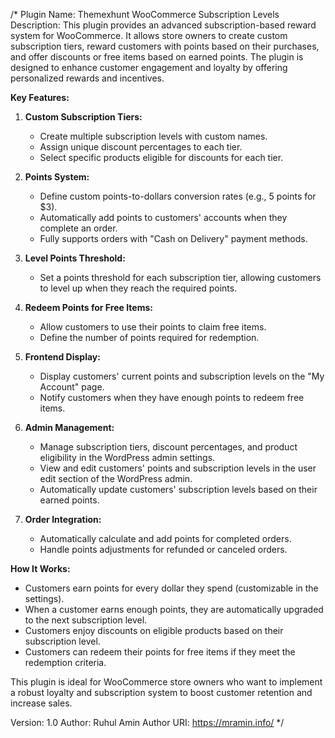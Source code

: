 /*
Plugin Name: Themexhunt WooCommerce Subscription Levels
Description: 
This plugin provides an advanced subscription-based reward system for WooCommerce. It allows store owners to create custom subscription tiers, reward customers with points based on their purchases, and offer discounts or free items based on earned points. The plugin is designed to enhance customer engagement and loyalty by offering personalized rewards and incentives.

**Key Features:**

1. **Custom Subscription Tiers:**
   - Create multiple subscription levels with custom names.
   - Assign unique discount percentages to each tier.
   - Select specific products eligible for discounts for each tier.

2. **Points System:**
   - Define custom points-to-dollars conversion rates (e.g., 5 points for $3).
   - Automatically add points to customers' accounts when they complete an order.
   - Fully supports orders with "Cash on Delivery" payment methods.

3. **Level Points Threshold:**
   - Set a points threshold for each subscription tier, allowing customers to level up when they reach the required points.

4. **Redeem Points for Free Items:**
   - Allow customers to use their points to claim free items.
   - Define the number of points required for redemption.

5. **Frontend Display:**
   - Display customers' current points and subscription levels on the "My Account" page.
   - Notify customers when they have enough points to redeem free items.

6. **Admin Management:**
   - Manage subscription tiers, discount percentages, and product eligibility in the WordPress admin settings.
   - View and edit customers' points and subscription levels in the user edit section of the WordPress admin.
   - Automatically update customers' subscription levels based on their earned points.

7. **Order Integration:**
   - Automatically calculate and add points for completed orders.
   - Handle points adjustments for refunded or canceled orders.

**How It Works:**
- Customers earn points for every dollar they spend (customizable in the settings).
- When a customer earns enough points, they are automatically upgraded to the next subscription level.
- Customers enjoy discounts on eligible products based on their subscription level.
- Customers can redeem their points for free items if they meet the redemption criteria.

This plugin is ideal for WooCommerce store owners who want to implement a robust loyalty and subscription system to boost customer retention and increase sales.

Version: 1.0
Author: Ruhul Amin
Author URI: https://mramin.info/
*/
